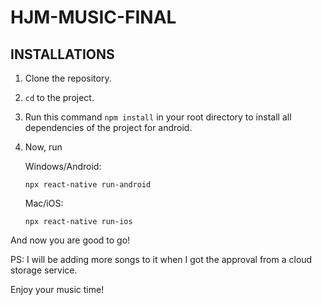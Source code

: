 # HJM-MUSIC-FINAL


## INSTALLATIONS

1. Clone the repository.
2. `cd` to the project. 
3. Run this command `npm install` in your root directory to install all dependencies of the project for android.
4. Now, run 
  
      Windows/Android: 
      
      `npx react-native run-android`
      
      Mac/iOS:
     
     `npx react-native run-ios`
     
 And now you are good to go! 

PS: I will be adding more songs to it when I got the approval from a cloud storage service.

Enjoy your music time!



